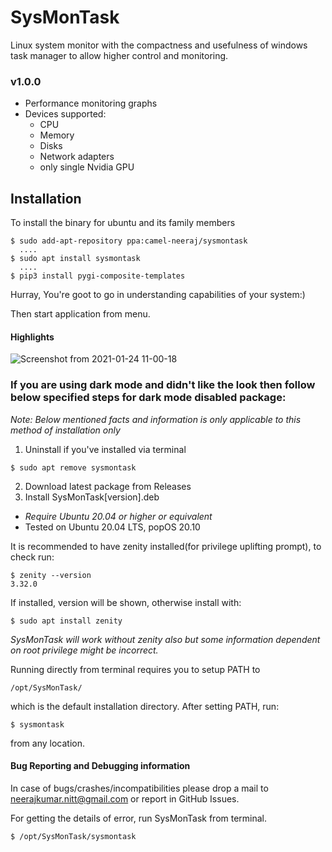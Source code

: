 # SysMonTask
Linux system monitor with the compactness and usefulness of windows task manager to allow higher control and monitoring.

### v1.0.0 
- Performance monitoring graphs
- Devices supported:
  * CPU
  * Memory
  * Disks
  * Network adapters
  * only single Nvidia GPU

## Installation
To install the binary for ubuntu and its family members
```
$ sudo add-apt-repository ppa:camel-neeraj/sysmontask
  ....
$ sudo apt install sysmontask
  ....
$ pip3 install pygi-composite-templates
```
Hurray, You're goot to go in understanding capabilities of your system:)

Then start application from menu.

#### Highlights
![Screenshot from 2021-01-24 11-00-18](https://user-images.githubusercontent.com/48773008/105622210-7ab6a580-5e35-11eb-9a43-8f09c0efbdb2.png)


### If you are using dark mode and didn't like the look then follow below specified steps for dark mode disabled package:
*Note: Below mentioned facts and information is only applicable to this method of installation only*
  1. Uninstall if you've installed via terminal
  ```
  $ sudo apt remove sysmontask
  ```
  2. Download latest package from Releases
  3. Install SysMonTask[version].deb
 
- *Require Ubuntu 20.04 or higher or equivalent*
- Tested on Ubuntu 20.04 LTS, popOS 20.10 

It is recommended to have zenity installed(for privilege uplifting prompt), to check run:
```
$ zenity --version
3.32.0
```
If installed, version will be shown, otherwise install with:
```
$ sudo apt install zenity
```
*SysMonTask will work without zenity also but some information dependent on root privilege might be incorrect.*

Running directly from terminal requires you to setup PATH to 
```
/opt/SysMonTask/
```
which is the default installation directory.
After setting PATH, run:
```
$ sysmontask
```
from any location.

#### Bug Reporting and Debugging information
In case of bugs/crashes/incompatibilities please drop a mail to
[neerajkumar.nitt@gmail.com](url) or report in GitHub Issues.

For getting the details of error, run SysMonTask from terminal.
```
$ /opt/SysMonTask/sysmontask
```


